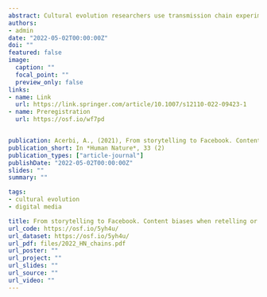 ```yaml
---
abstract: Cultural evolution researchers use transmission chain experiments to investigate which content is more likely to survive when transmitted from one individual to another. These experiments resemble oral storytelling, where individuals need to understand, memorise, and reproduce the content. However, prominent contemporary forms of cultural transmission—think an online sharing—only involve the willingness to transmit the content. Here I present two fully preregistered online experiments that explicitly investigated the differences between these two modalities of transmission. The first experiment (N=1080) examined whether negative content, information eliciting disgust, and threat-related information were better transmitted than their neutral counterpart in a traditional transmission chain set-up. The second experiment (N=1200), used the same material, but participants were asked whether they would share or not the content in two conditions, in a large anonymous social network, or with their friends, in their favourite social network. Negative content was both better transmitted in transmission chain experiments and shared more than its neutral counterpart. Threat-related information was successful in transmission chain experiments but not when sharing, and, finally, information eliciting disgust was not advantaged in either. Overall, the results present a composite picture, suggesting that the interactions between the specific content and the medium of transmission are important and, possibly, that content biases are stronger when memorisation and reproduction are involved in the transmission—like in oral transmission—than when they are not—like in online sharing. Negative content seems to be reliably favored in both modalities of transmission.
authors:
- admin
date: "2022-05-02T00:00:00Z"
doi: ""
featured: false
image:
  caption: ""
  focal_point: ""
  preview_only: false
links:
- name: Link
  url: https://link.springer.com/article/10.1007/s12110-022-09423-1
- name: Preregistration
  url: https://osf.io/wf7pd


publication: Acerbi, A., (2021), From storytelling to Facebook. Content biases when retelling or sharing a story, *Human Nature*, 33 (2) 
publication_short: In *Human Nature*, 33 (2)
publication_types: ["article-journal"]
publishDate: "2022-05-02T00:00:00Z"
slides: ""
summary: ""

tags:
- cultural evolution
- digital media

title: From storytelling to Facebook. Content biases when retelling or sharing a story
url_code: https://osf.io/5yh4u/
url_dataset: https://osf.io/5yh4u/
url_pdf: files/2022_HN_chains.pdf
url_poster: ""
url_project: ""
url_slides: ""
url_source: ""
url_video: ""
---
```


